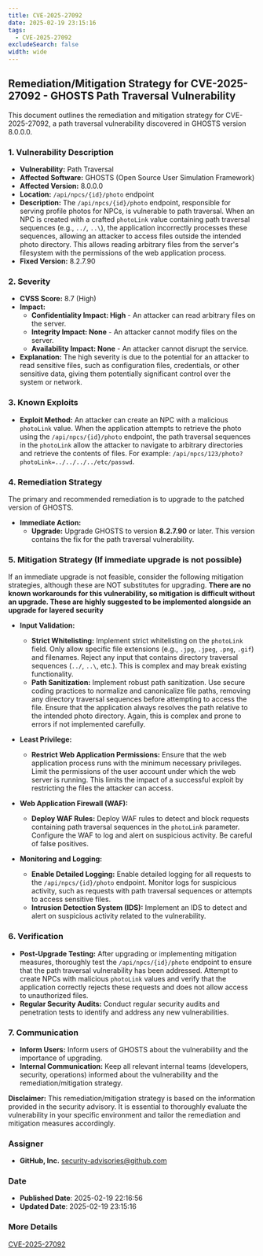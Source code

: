 ```yaml
---
title: CVE-2025-27092
date: 2025-02-19 23:15:16
tags:
  - CVE-2025-27092
excludeSearch: false
width: wide
---
```


## Remediation/Mitigation Strategy for CVE-2025-27092 - GHOSTS Path Traversal Vulnerability

This document outlines the remediation and mitigation strategy for CVE-2025-27092, a path traversal vulnerability discovered in GHOSTS version 8.0.0.0.

### 1. Vulnerability Description

*   **Vulnerability:** Path Traversal
*   **Affected Software:** GHOSTS (Open Source User Simulation Framework)
*   **Affected Version:** 8.0.0.0
*   **Location:** `/api/npcs/{id}/photo` endpoint
*   **Description:**  The `/api/npcs/{id}/photo` endpoint, responsible for serving profile photos for NPCs, is vulnerable to path traversal. When an NPC is created with a crafted `photoLink` value containing path traversal sequences (e.g., `../`, `..\`), the application incorrectly processes these sequences, allowing an attacker to access files outside the intended photo directory.  This allows reading arbitrary files from the server's filesystem with the permissions of the web application process.
*   **Fixed Version:** 8.2.7.90

### 2. Severity

*   **CVSS Score:** 8.7 (High)
*   **Impact:**
    *   **Confidentiality Impact: High** - An attacker can read arbitrary files on the server.
    *   **Integrity Impact: None** - An attacker cannot modify files on the server.
    *   **Availability Impact: None** - An attacker cannot disrupt the service.
*   **Explanation:** The high severity is due to the potential for an attacker to read sensitive files, such as configuration files, credentials, or other sensitive data, giving them potentially significant control over the system or network.

### 3. Known Exploits

*   **Exploit Method:**  An attacker can create an NPC with a malicious `photoLink` value. When the application attempts to retrieve the photo using the `/api/npcs/{id}/photo` endpoint, the path traversal sequences in the `photoLink` allow the attacker to navigate to arbitrary directories and retrieve the contents of files.  For example: `/api/npcs/123/photo?photoLink=../../../../etc/passwd`.

### 4. Remediation Strategy

The primary and recommended remediation is to upgrade to the patched version of GHOSTS.

*   **Immediate Action:**
    *   **Upgrade:**  Upgrade GHOSTS to version **8.2.7.90** or later.  This version contains the fix for the path traversal vulnerability.

### 5. Mitigation Strategy (If immediate upgrade is not possible)

If an immediate upgrade is not feasible, consider the following mitigation strategies, although these are NOT substitutes for upgrading.  **There are no known workarounds for this vulnerability, so mitigation is difficult without an upgrade. These are highly suggested to be implemented alongside an upgrade for layered security**

*   **Input Validation:**
    *   **Strict Whitelisting:**  Implement strict whitelisting on the `photoLink` field.  Only allow specific file extensions (e.g., `.jpg`, `.jpeg`, `.png`, `.gif`) and filenames.  Reject any input that contains directory traversal sequences (`../`, `..\`, etc.). This is complex and may break existing functionality.
    *   **Path Sanitization:**  Implement robust path sanitization.  Use secure coding practices to normalize and canonicalize file paths, removing any directory traversal sequences before attempting to access the file.  Ensure that the application always resolves the path relative to the intended photo directory.  Again, this is complex and prone to errors if not implemented carefully.

*   **Least Privilege:**
    *   **Restrict Web Application Permissions:** Ensure that the web application process runs with the minimum necessary privileges. Limit the permissions of the user account under which the web server is running. This limits the impact of a successful exploit by restricting the files the attacker can access.

*   **Web Application Firewall (WAF):**
    *   **Deploy WAF Rules:**  Deploy WAF rules to detect and block requests containing path traversal sequences in the `photoLink` parameter.  Configure the WAF to log and alert on suspicious activity.  Be careful of false positives.

*   **Monitoring and Logging:**
    *   **Enable Detailed Logging:** Enable detailed logging for all requests to the `/api/npcs/{id}/photo` endpoint.  Monitor logs for suspicious activity, such as requests with path traversal sequences or attempts to access sensitive files.
    *   **Intrusion Detection System (IDS):** Implement an IDS to detect and alert on suspicious activity related to the vulnerability.

### 6. Verification

*   **Post-Upgrade Testing:** After upgrading or implementing mitigation measures, thoroughly test the `/api/npcs/{id}/photo` endpoint to ensure that the path traversal vulnerability has been addressed.  Attempt to create NPCs with malicious `photoLink` values and verify that the application correctly rejects these requests and does not allow access to unauthorized files.
*   **Regular Security Audits:** Conduct regular security audits and penetration tests to identify and address any new vulnerabilities.

### 7. Communication

*   **Inform Users:** Inform users of GHOSTS about the vulnerability and the importance of upgrading.
*   **Internal Communication:** Keep all relevant internal teams (developers, security, operations) informed about the vulnerability and the remediation/mitigation strategy.

**Disclaimer:**  This remediation/mitigation strategy is based on the information provided in the security advisory.  It is essential to thoroughly evaluate the vulnerability in your specific environment and tailor the remediation and mitigation measures accordingly.

### Assigner
- **GitHub, Inc.** <security-advisories@github.com>

### Date
- **Published Date**: 2025-02-19 22:16:56
- **Updated Date**: 2025-02-19 23:15:16

### More Details
[CVE-2025-27092](https://www.cvedetails.com/cve/CVE-2025-27092)
